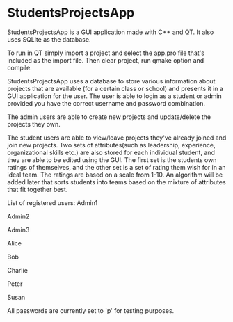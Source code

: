 # StudentsProjectsApp
StudentsProjectsApp is a GUI application made with C++ and QT. It also uses SQLite as the database.

To run in QT simply import a project and select the app.pro file that's included as the import file. Then clear project, run qmake option and compile.

StudentsProjectsApp uses a database to store various information about projects that are available (for a certain class or school) and presents it in a GUI application for the user.  The user is able to login as a student or admin provided you have the correct username and password combination. 

The admin users are able to create new projects and update/delete the projects they own.

The student users are able to view/leave projects they've already joined and join new projects. Two sets of attributes(such as leadership, experience, organizational skills etc.) are also stored for each individual student, and they are able to be edited using the GUI. The first set is the students own ratings of themselves, and the other set is a set of rating them wish for in an ideal team. The ratings are based on a scale from 1-10. An algorithm will be added later that sorts students into teams based on the mixture of attributes that fit together best.

List of registered users:
Admin1

Admin2

Admin3

Alice

Bob

Charlie

Peter

Susan

All passwords are currently set to 'p' for testing purposes.




